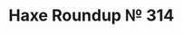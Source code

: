 [_template]: ../templates/roundup.html
[date]: / "2015-04-02 08:19:00"
[modified]: / "2015-04-02 08:19:00"
[published]: / "2015-04-02 08:19:00"
[“”]: a ""
# Haxe Roundup № 314